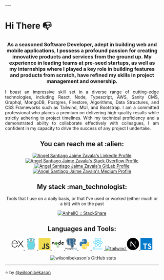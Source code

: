 ---<h1 align="left">Hi There 📭</h1>

<h3 align="center">As a seasoned Software Developer, adept in building web and mobile applications, I possess a profound passion for creating innovative products and services from the ground up. My experience in leading teams at pre-seed startups, as well as my internships where I played a key role in building features and products from scratch, have refined my skills in project management and ownership.</h3>

<p align="justify">I boast an impressive skill set in a diverse range of cutting-edge technologies, including React, Node, Typescript, AWS, Sanity CMS, Graphql, MongoDB, Postgres, Firestore, Algorithms, Data Structures, and CSS Frameworks such as Tailwind, MUI, and Bootstrap. I am a committed professional who places a premium on delivering high-quality results while strictly adhering to project timelines. With my technical proficiency and a demonstrated ability to collaborate effectively with colleagues, I am confident in my capacity to drive the success of any project I undertake.</p>


<h2 align="center">You can reach me at :alien:</h2>

<p align="center">


  <a href="https://www.linkedin.com/in/angel-santiago-jaime-zavala-601813199/](https://www.linkedin.com/in/wilson-ibekason-047707228/">
    <img src="https://www.vectorlogo.zone/logos/linkedin/linkedin-icon.svg" alt="Angel Santiago Jaime Zavala's LinkedIn Profile" height="30" width="30">
  </a>

  <a href="https://stackoverflow.com/users/2946413/angel-santiago-jaime-zavala?tab=profile](https://stackoverflow.com/users/17192671/wilson-ibekason">
    <img src="https://www.vectorlogo.zone/logos/stackoverflow/stackoverflow-icon.svg" alt="Angel Santiago Jaime Zavala's Stack Overflow Profile" height="30" width="30">
  </a>
  
  <a href="https://gitlab.com/AnhellO](https://gitlab.com/wilsonibekason">
    <img src="https://www.vectorlogo.zone/logos/gitlab/gitlab-icon.svg" alt="Angel Santiago Jaime Zavala's GitLab Profile" height="30" width="30">
  </a>
  
  <a href="https://medium.com/@ajzavala](https://medium.com/@wilsonibekason">
    <img src="https://www.vectorlogo.zone/logos/medium/medium-tile.svg" alt="Angel Santiago Jaime Zavala's Medium Profile" height="30" width="30">
  </a>

</p>

<h2 align="center">My stack :man_technologist:</h2>

<p align="center">Tools that I use on a daily basis, or that I've used or worked (either much or a bit) with on the past</p>
<p align="center">
  <a href="https://stackshare.io/anhello/my-personal-stack">
    <img src="http://img.shields.io/badge/tech-stack-0690fa.svg?style=flat" alt="AnhellO :: StackShare" />
  </a>
</p>
<h2 align="center" gap="4">Languages and Tools:</h2>
<p align="center"> 
  <a href="https://expressjs.com" target="_blank" rel="noreferrer"> <img src="https://raw.githubusercontent.com/devicons/devicon/master/icons/express/express-original.svg" alt="express" width="40" height="40"/> </a> 
  <a href="https://golang.org" target="_blank" rel="noreferrer"> <img src="https://raw.githubusercontent.com/devicons/devicon/master/icons/go/go-original.svg" alt="go" width="40" height="40"/> </a> 
  <a href="https://developer.mozilla.org/en-US/docs/Web/JavaScript" target="_blank" rel="noreferrer"> <img src="https://raw.githubusercontent.com/devicons/devicon/master/icons/javascript/javascript-original.svg" alt="javascript" width="40" height="40"/> </a> 
  <a href="https://nodejs.org" target="_blank" rel="noreferrer"> <img src="https://raw.githubusercontent.com/devicons/devicon/master/icons/nodejs/nodejs-original-wordmark.svg" alt="nodejs" width="40" height="40"/> </a> 
  <a href="https://www.postgresql.org" target="_blank" rel="noreferrer"> <img src="https://raw.githubusercontent.com/devicons/devicon/master/icons/postgresql/postgresql-original-wordmark.svg" alt="postgresql" width="40" height="40"/> </a> 
  <a href="https://www.python.org" target="_blank" rel="noreferrer"> <img src="https://raw.githubusercontent.com/devicons/devicon/master/icons/python/python-original.svg" alt="python" width="40" height="40"/> </a> 
  <a href="https://reactjs.org/" target="_blank" rel="noreferrer"> <img src="https://raw.githubusercontent.com/devicons/devicon/master/icons/react/react-original-wordmark.svg" alt="react" width="40" height="40"/> </a> 
  <a href="https://tailwindcss.com/" target="_blank" rel="noreferrer"> <img src="https://www.vectorlogo.zone/logos/tailwindcss/tailwindcss-icon.svg" alt="tailwind" width="40" height="40"/> </a> 
    <a href="https://nextjs.org" target="_blank" rel="noreferrer"> <img src="https://raw.githubusercontent.com/devicons/devicon/master/icons/nextjs/nextjs-original.svg" alt="nextjs" width="40" height="40"/> </a> 
  <a href="https://www.typescriptlang.org/" target="_blank" rel="noreferrer"> <img src="https://raw.githubusercontent.com/devicons/devicon/master/icons/typescript/typescript-original.svg" alt="typescript" width="40" height="40"/> </a> </p>
<div align='center'>
  <p>&nbsp;
  <img 
    src="https://wilsonibekason-git.vercel.app/api?username=wilsonibekason&show_icons=true&locale=en&count_private=true&theme=radical" 
    alt="wilsonibekason's GitHub stats" />
</p>
</div>

---

⭐️ by [@wilsonibekason](https://github.com/wilsonibekason)
